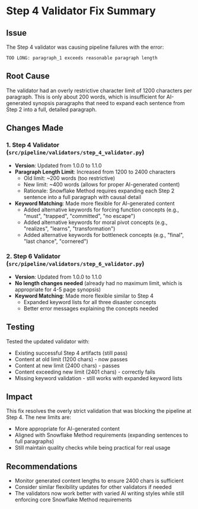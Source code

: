 # Step 4 Validator Fix Summary

## Issue
The Step 4 validator was causing pipeline failures with the error:
```
TOO LONG: paragraph_1 exceeds reasonable paragraph length
```

## Root Cause
The validator had an overly restrictive character limit of 1200 characters per paragraph. This is only about 200 words, which is insufficient for AI-generated synopsis paragraphs that need to expand each sentence from Step 2 into a full, detailed paragraph.

## Changes Made

### 1. Step 4 Validator (`src/pipeline/validators/step_4_validator.py`)
- **Version**: Updated from 1.0.0 to 1.1.0
- **Paragraph Length Limit**: Increased from 1200 to 2400 characters
  - Old limit: ~200 words (too restrictive)
  - New limit: ~400 words (allows for proper AI-generated content)
  - Rationale: Snowflake Method requires expanding each Step 2 sentence into a full paragraph with causal detail
- **Keyword Matching**: Made more flexible for AI-generated content
  - Added alternative keywords for forcing function concepts (e.g., "must", "trapped", "committed", "no escape")
  - Added alternative keywords for moral pivot concepts (e.g., "realizes", "learns", "transformation")
  - Added alternative keywords for bottleneck concepts (e.g., "final", "last chance", "cornered")

### 2. Step 6 Validator (`src/pipeline/validators/step_6_validator.py`)
- **Version**: Updated from 1.0.0 to 1.1.0
- **No length changes needed** (already had no maximum limit, which is appropriate for 4-5 page synopsis)
- **Keyword Matching**: Made more flexible similar to Step 4
  - Expanded keyword lists for all three disaster concepts
  - Better error messages explaining the concepts needed

## Testing
Tested the updated validator with:
- Existing successful Step 4 artifacts (still pass)
- Content at old limit (1200 chars) - now passes
- Content at new limit (2400 chars) - passes
- Content exceeding new limit (2401 chars) - correctly fails
- Missing keyword validation - still works with expanded keyword lists

## Impact
This fix resolves the overly strict validation that was blocking the pipeline at Step 4. The new limits are:
- More appropriate for AI-generated content
- Aligned with Snowflake Method requirements (expanding sentences to full paragraphs)
- Still maintain quality checks while being practical for real usage

## Recommendations
- Monitor generated content lengths to ensure 2400 chars is sufficient
- Consider similar flexibility updates for other validators if needed
- The validators now work better with varied AI writing styles while still enforcing core Snowflake Method requirements